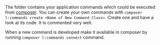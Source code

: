 The folder contains your application commands which could be executed from [composer](https://getcomposer.org/). You can create your own commands with `composer l:commands create <Name of New Command Class>`. Create one and have a look at its code. It is commented very well.

When a new command is developed make it available in composer by running `composer l:commands connect` command.
